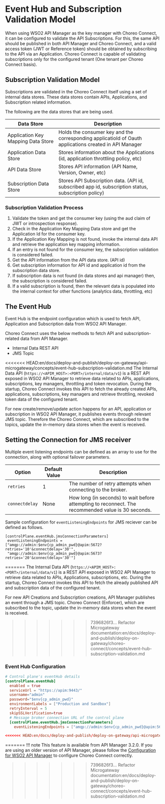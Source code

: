 # Event Hub and Subscription Validation Model

When using WSO2 API Manager as the key manager with Choreo Connect, it can be configured to validate the API Subscriptions. For this, the same API should be published in both API Manager and Choreo Connect, and a valid access token (JWT or Reference token) should be obtained by subscribing to the API via an Application. Choreo Connect is capable of validating subscriptions only for the configured tenant (One tenant per Choreo Connect basis).

## Subscription Validation Model

Subscriptions are validated in the Choreo Connect itself using a set of internal data stores. These data stores contain APIs, Applications, and Subscription related information.

The following are the data stores that are being used.

|Data Store|Description|
|----------|-----------|
|Application Key Mapping Data Store|Holds the consumer key and the corresponding applicatioId of Oauth applications created in API Manager|
|Application Data Store|Stores information about the Applications (id, application throttling policy, etc)|
|API Data Store|Stores API information (API Name, Version, Owner, etc)|
|Subscription Data Store|Stores API Subscription data. (API id, subscribed app id, subscription status, subscription policy)|

### Subscription Validation Process

1. Validate the token and get the consumer key (using the aud claim of JWT or introspection response).
2. Check in the Application Key Mapping Data store and get the Application Id for the consumer key.
3. If the Application Key Mapping is not found, invoke the internal data API and retrieve the application key mapping information.
4. If an entry is not found for the consumer key, the subscription validation is considered failed.
5. Get the API information from the API data store. (API id)
6. Get subscription information for API id and application id from the subscription data store.
7. If subscription data is not found (in data stores and api manager) then, the subscription is considered failed.
8. If a valid subscription is found, then the relevant data is populated into the internal context for other functions (analytics data, throttling, etc)

## The Event Hub

Event Hub is the endpoint configuration which is used to fetch API, Application and Subscription data from WSO2 API Manager.

Choreo Connect uses the below methods to fetch API and subscription-related data from API Manager.

- Internal Data REST API
- JMS Topic

<<<<<<< HEAD:en/docs/deploy-and-publish/deploy-on-gateway/api-microgateway/concepts/event-hub-subscription-validation.md
The Internal Data API (```https://<APIM_HOST>:<PORT>/internal/data/v1```) is a REST API exposed in WSO2 API Manager to retrieve data related to APIs, applications, subscriptions, key managers, throttling and token revocation. During the startup, Choreo Connect invokes this API to fetch the already created APIs, applications, subscriptions, key managers and retrieve throttling, revoked token data of the configured tenant.

For new create/remove/update action happens for an API, application or subscription in WSO2 API Manager, it publishes events through relevant JMS topic. Therefore the Choreo Connect, which are subscribed to the topics, update the in-memory data stores when the event is received.

## Setting the Connection for JMS receiver

Multiple event listening endpoints can be defined as an array to use for the connection, along with optional failover parameters. 

| Option| Default Value| Description|
|-----------|-----------|----------|
|`retries`  | 1 |The number of retry attempts when connecting to the broker.|
|`connectdelay`  | None | How long (in seconds) to wait before attempting to reconnect. The recommended value is 30 seconds.|

Sample configuration for `eventListeningEndpoints` for JMS reciever can be defined as follows.
```
[controlPlane.eventHub.jmsConnectionParameters]
 eventListeningEndpoints = ["amqp://admin:$env{cp_admin_pwd}@apim:5672?retries='10'&connectdelay='30'",
 "amqp://admin:$env{cp_admin_pwd}@apim:5673?retries='20'&connectdelay='30'"]
```

=======
The Internal Data API (```https://<APIM_HOST>:<PORT>/internal/data/v1```) is a REST API exposed in WSO2 API Manager to retrieve data related to APIs, Applications, subscriptions, etc. During the startup, Choreo Connect invokes this API to fetch the already published API and subscription data of the configured tenant.

For new API Creations and Subscription creations, API Manager publishes an event through a JMS topic. Choreo Connect (Enforcer), which are subscribed to the topic, update the in-memory data stores when the event is received.
>>>>>>> 7396826f3... Refactor Microgateway documentation:en/docs/deploy-and-publish/deploy-on-gateway/choreo-connect/concepts/event-hub-subscription-validation.md

### Event Hub Configuration

``` toml
# Control plane's eventHub details
[controlPlane.eventHub]
  enabled = true
  serviceUrl = "https://apim:9443/"
  username="admin"
  password="$env{cp_admin_pwd}"
  environmentLabels = ["Production and Sandbox"]
  retryInterval = 5
  skipSSLVerification=true
  # Message broker connection URL of the control plane
  [controlPlane.eventHub.jmsConnectionParameters]
    eventListeningEndpoints = ["amqp://admin:$env{cp_admin_pwd}@apim:5672?retries='5'&connectdelay='30'"]

<<<<<<< HEAD:en/docs/deploy-and-publish/deploy-on-gateway/api-microgateway/concepts/event-hub-subscription-validation.md
```
=======
!!! note
    This feature is available from API Manager 3.2.0. If you are using an older version of API Manager, please follow the [Configuration for WSO2 API Manager]({{base_path}}/install-and-setup/configuration-for-wso2-api-manager/) to configure Choreo Connect correctly.
>>>>>>> 7396826f3... Refactor Microgateway documentation:en/docs/deploy-and-publish/deploy-on-gateway/choreo-connect/concepts/event-hub-subscription-validation.md

